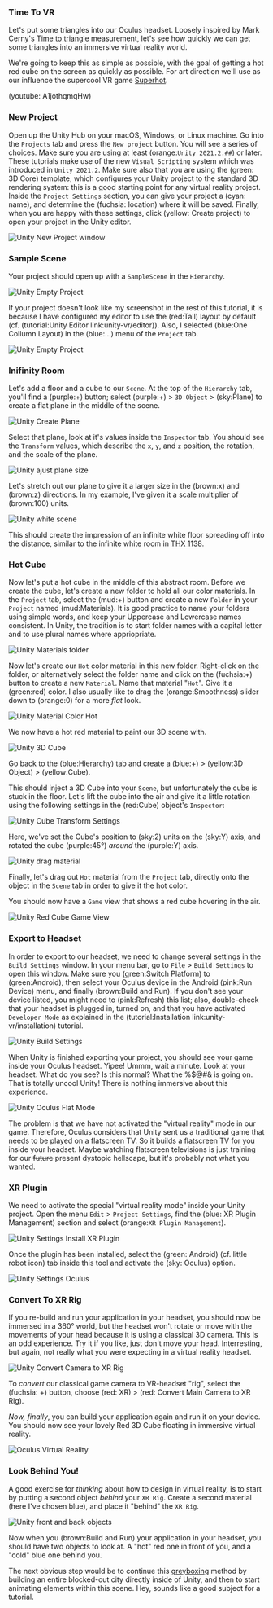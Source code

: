 ### Time To VR
Let's put some triangles into our Oculus headset. Loosely inspired by Mark Cerny's [Time to triangle](https://www.youtube.com/watch?v=ph8LyNIT9sg&t=162s) measurement, let's see how quickly we can get some triangles into an immersive virtual reality world.

We're going to keep this as simple as possible, with the goal of getting a hot red cube on the screen as quickly as possible. For art direction we'll use as our influence the supercool VR game [Superhot](https://superhotgame.com).

(youtube: A1jothqmqHw)

### New Project
Open up the Unity Hub on your macOS, Windows, or Linux machine. Go into the `Projects` tab and press the `New project` button. You will see a series of choices. Make sure you are using at least (orange:`Unity 2021.2.##`) or later. These tutorials make use of the new `Visual Scripting` system which was introduced in `Unity 2021.2`. Make sure also that you are using the (green: 3D Core) template, which configures your Unity project to the standard 3D rendering system: this is a good starting point for any virtual reality project. Inside the `Project Settings` section, you can give your project a (cyan: name), and determine the (fuchsia: location) where it will be saved. Finally, when you are happy with these settings, click (yellow: Create project) to open your project in the Unity editor.

![Unity New Project window](unity-new-project-window.jpg)

### Sample Scene
Your project should open up with a `SampleScene` in the `Hierarchy`.

![Unity Empty Project](unity-empty-project-default.png)

If your project doesn't look like my screenshot in the rest of this tutorial, it is because I have configured my editor to use the (red:Tall) layout by default (cf. (tutorial:Unity Editor link:unity-vr/editor)). Also, I selected (blue:One Collumn Layout) in the (blue:…) menu of the `Project` tab.

![Unity Empty Project](unity-empty-project.png)

### Inifinity Room
Let's add a floor and a cube to our `Scene`. At the top of the `Hierarchy` tab, you'll find a (purple:+) button; select (purple:+)&nbsp;> `3D Object`&nbsp;> (sky:Plane) to create a flat plane in the middle of the scene.

![Unity Create Plane](unity-create-plane.png)

Select that plane, look at it's values inside the `Inspector` tab. You should see the `Transform` values, which describe the `x`, `y`, and `z` position, the rotation, and the scale of the plane.

![Unity ajust plane size](unity-plane-100-1-100.png)

Let's stretch out our plane to give it a larger size in the (brown:x) and (brown:z) directions. In my example, I've given it a scale multiplier of (brown:100) units.

![Unity white scene](unity-white-scene.png)

This should create the impression of an infinite white floor spreading off into the distance, similar to the infinite white room in [THX 1138](https://www.youtube.com/watch?v=nkQAhpLBok8).

### Hot Cube
Now let's put a hot cube in the middle of this abstract room. Before we create the cube, let's create a new folder to hold all our color materials. In the `Project` tab, select the (mud:+) button and create a new `Folder` in your `Project` named (mud:Materials). It is good practice to name your folders using simple words, and keep your Uppercase and Lowercase names consistent. In Unity, the tradition is to start folder names with a capital letter and to use plural names where appriopriate.

![Unity Materials folder](unity-materials-folder.png)

Now let's create our `Hot` color material in this new folder. Right-click on the folder, or alternatively select the folder name and click on the (fuchsia:+) button to create a new `Material`. Name that material "`Hot`". Give it a (green:red) color. I also usually like to drag the (orange:Smoothness) slider down to (orange:0) for a more *flat* look.

![Unity Material Color Hot](unity-material-color-hot.png)

We now have a hot red material to paint our 3D scene with.

![Unity 3D Cube](unity-create-cube.png)

Go back to the (blue:Hierarchy) tab and create a (blue:+) > (yellow:3D Object) > (yellow:Cube).

This should inject a 3D Cube into your `Scene`, but unfortunately the cube is stuck in the floor. Let's lift the cube into the air and give it a little rotation using the following settings in the (red:Cube) object's `Inspector`:

![Unity Cube Transform Settings](unity-3d-cube-transform.png)

Here, we've set the Cube's position to (sky:2) units on the (sky:Y) axis, and rotated the cube (purple:45°) *around* the (purple:Y) axis.

![Unity drag material](unity-drag-material.png)

Finally, let's drag out `Hot` material from the `Project` tab, directly onto the object in the `Scene` tab in order to give it the hot color.

You should now have a `Game` view that shows a red cube hovering in the air.

![Unity Red Cube Game View](unity-hot-cube-game-view.png)

### Export to Headset
In order to export to our headset, we need to change several settings in the `Build Settings` window. In your menu bar, go to `File` > `Build Settings` to open this window. Make sure you (green:Switch Platform) to (green:Android), then select your Oculus device in the Android (pink:Run Device) menu, and finally (brown:Build and Run). If you don't see your device listed, you might need to (pink:Refresh) this list; also, double-check that your headset is plugged in, turned on, and that you have activated `Developer Mode` as explained in the (tutorial:Installation link:unity-vr/installation) tutorial.

![Unity Build Settings](unity-build-settings.png)

When Unity is finished exporting your project, you should see your game inside your Oculus headset. Yipee! Ummm, wait a minute. Look at your headset. What do you see? Is this normal? What the %$@#& is going on. That is totally uncool Unity! There is nothing immersive about this experience.

![Unity Oculus Flat Mode](unity-oculus-flat-mode.png)

The problem is that we have not activated the "virtual reality" mode in our game. Therefore, Oculus considers that Unity sent us a traditional game that needs to be played on a flatscreen TV. So it builds a flatscreen TV for you inside your headset. Maybe watching flatscreen televisions is just training for our ~~future~~ present dystopic hellscape, but it's probably not what you wanted.

### XR Plugin
We need to activate the special "virtual reality mode" inside your Unity project. Open the menu `Edit` > `Project Settings`, find the (blue: XR Plugin Management) section and select (orange:`XR Plugin Management`).

![Unity Settings Install XR Plugin](unity-settings-xr-plugin.png)

Once the plugin has been installed, select the (green: Android) (cf. little robot icon) tab inside this tool and activate the (sky: Oculus) option.

![Unity Settings Oculus](unity-settings-android-oculus.png)

### Convert To XR Rig
If you re-build and run your application in your headset, you should now be immersed in a 360° world, but the headset won't rotate or move with the movements of your head because it is using a classical 3D camera. This is an odd experience. Try it if you like, just don't move your head. Interresting, but again, not really what you were expecting in a virtual reality headset.

![Unity Convert Camera to XR Rig](unity-convert-to-xr-rig.png)

To *convert* our classical game camera to VR-headset "rig", select the (fuchsia: +) button, choose (red: XR) > (red: Convert Main Camera to XR Rig).

*Now, finally*, you can build your application again and run it on your device. You should now see your lovely Red 3D Cube floating in immersive virtual reality.

![Oculus Virtual Reality](oculus-hello-xr.png)

### Look Behind You!
A good exercise for *thinking* about how to design in virtual reality, is to start by putting a second object *behind* your `XR Rig`. Create a second material (here I've chosen blue), and place it "behind" the `XR Rig`.

![Unity front and back objects](unity-vr-front-back-objects.png)

Now when you (brown:Build and Run) your application in your headset, you should have two objects to look at. A "hot" red one in front of you, and a "cold" blue one behind you.

The next obvious step would be to continue this [greyboxing](https://www.youtube.com/watch?v=dYBOBgfcTgY) method by building an entire blocked-out city directly inside of Unity, and then to start animating elements within this scene. Hey, sounds like a good subject for a tutorial.
